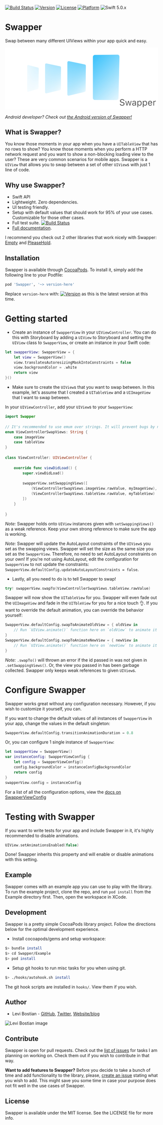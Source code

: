 [![Build Status](https://travis-ci.com/levibostian/Swapper-iOS.svg?branch=master)](https://travis-ci.com/levibostian/Swapper-iOS)
[![Version](https://img.shields.io/cocoapods/v/Swapper.svg?style=flat)](https://cocoapods.org/pods/Swapper)
[![License](https://img.shields.io/cocoapods/l/Swapper.svg?style=flat)](https://cocoapods.org/pods/Swapper)
[![Platform](https://img.shields.io/cocoapods/p/Swapper.svg?style=flat)](https://cocoapods.org/pods/Swapper)
![Swift 5.0.x](https://img.shields.io/badge/Swift-5.0.x-orange.svg)

# Swapper

Swap between many different UIViews within your app quick and easy.

![project logo](misc/header.jpg)

*Android developer? Check out [the Android version of Swapper!](https://github.com/levibostian/swapper-android)*

## What is Swapper?

You know those moments in your app when you have a `UITableView` that has no rows to show? You know those moments when you perform a HTTP network request and you want to show a non-blocking loading view to the user? These are very common scenarios for mobile apps. Swapper is a `UIView` that allows you to swap between a set of other `UIView`s with just 1 line of code. 

## Why use Swapper?

* Swift API
* Lightweight. Zero dependencies. 
* UI testing friendly. 
* Setup with default values that should work for 95% of your use cases. Customizable for those other cases. 
* Full test suite. [![Build Status](https://travis-ci.com/levibostian/Swapper-iOS.svg?branch=master)](https://travis-ci.com/levibostian/Swapper-iOS)
* [Full documentation](https://levibostian.github.io/Swapper-iOS/). 

I recommend you check out 2 other libraries that work nicely with Swapper: [Empty](https://github.com/levibostian/Empty-iOS) and [PleaseHold](https://github.com/levibostian/PleaseHold-iOS).

## Installation

Swapper is available through [CocoaPods](https://cocoapods.org/pods/Swapper). To install it, simply add the following line to your Podfile:

```ruby
pod 'Swapper', '~> version-here'
```

Replace `version-here` with: [![Version](https://img.shields.io/cocoapods/v/Swapper.svg?style=flat)](https://cocoapods.org/pods/Swapper) as this is the latest version at this time. 

# Getting started

* Create an instance of `SwapperView` in your `UIViewController`. You can do this with Storyboard by adding a `UIView` to Storyboard and setting the `UIView` class to `SwapperView`, or create an instance in your Swift code:

```swift
let swapperView: SwapperView = {
    let view = SwapperView()
    view.translatesAutoresizingMaskIntoConstraints = false
    view.backgroundColor = .white
    return view
}()
```

* Make sure to create the `UIView`s that you want to swap between. In this example, let's assume that I created a `UITableView` and a `UIImageView` that I want to swap between.

In your `UIViewController`, add your `UIView`s to your `SwapperView`:

```swift
import Swapper

// It's recommended to use emum over strings. It will prevent bugs by not worrying about typos. 
enum ViewControllerSwapViews: String {
    case imageView
    case tableView
}

class ViewController: UIViewController {

    override func viewDidLoad() {
        super.viewDidLoad()

        swapperView.setSwappingViews([
            (ViewControllerSwapViews.imageView.rawValue, myImageView),
            (ViewControllerSwapViews.tableView.rawValue, myTableView)
        ])
    }

}
```

*Note:*  Swapper holds onto `UIView` instances given with `setSwappingViews()` as a weak reference. Keep your own strong reference to make sure the app is working. 

*Note:* Swapper will update the AutoLayout constraints of the `UIView`s you set as the swapping views. Swapper will set the size as the same size you set as the `SwapperView`. Therefore, no need to set AutoLayout constraints on your own! If you're not using AutoLayout, edit the configuration for `SwapperView` to not update the constraints: `SwapperView.defaultConfig.updateAutoLayoutConstraints = false`.

* Lastly, all you need to do is to tell Swapper to swap!

```swift
try! swapperView.swapTo(ViewControllerSwapViews.tableView.rawValue)
```

Swapper will now show the `UITableView` for you. Swapper will even fade out the `UIImageView` and fade in the `UITbleView` for you for a nice touch 👌. If you want to override the default animation, you can override the behavior yourself:

```swift
SwapperView.defaultConfig.swapToAnimateOldView = { oldView in
    // Run `UIView.animate()` function here on `oldView` to animate it out. 
}
SwapperView.defaultConfig.swapToAnimateNewView = { newView in
    // Run `UIView.animate()` function here on `newView` to animate it in. 
}
```

*Note:* `.swapTo()` will thrown an error if the id passed in was not given in `.setSwappingViews()`. Or, the view you passed in has been garbage collected. Swapper only keeps weak references to given `UIView`s. 

# Configure Swapper 

Swapper works great without any configuration necessary. However, if you wish to customize it yourself, you can. 

If you want to change the default values of all instances of `SwapperView` in your app, change the values in the default singleton:

```swift
SwapperView.defaultConfig.transitionAnimationDuration = 0.8
```

Or, you can configure 1 single instance of `SwapperView`:

```swift
let swapperView = SwapperView()
var instanceConfig: SwapperViewConfig {
    let config = SwapperViewConfig()
    config.backgroundColor = instanceConfigBackgroundColor
    return config
}
swapperView.config = instanceConfig
```

For a list of all the configuration options, view the [docs on SwapperViewConfig](https://levibostian.github.io/Swapper-iOS/Classes/SwapperViewConfig.html)

# Testing with Swapper 

If you want to write tests for your app and include Swapper in it, it's highly recommended to disable animations. 

```swift
UIView.setAnimationsEnabled(false)
```

Done! Swapper inherits this property and will enable or disable animations with this setting. 

## Example

Swapper comes with an example app you can use to play with the library. To run the example project, clone the repo, and run `pod install` from the Example directory first. Then, open the workspace in XCode. 

## Development 

Swapper is a pretty simple CocoaPods library project. Follow the directions below for the optimal development experience. 

* Install cocoapods/gems and setup workspace:

```bash
$> bundle install
$> cd Swapper/Example
$> pod install
```

* Setup git hooks to run misc tasks for you when using git. 

```bash
$> ./hooks/autohook.sh install
```

The git hook scripts are installed in `hooks/`. View them if you wish. 

## Author

* Levi Bostian - [GitHub](https://github.com/levibostian), [Twitter](https://twitter.com/levibostian), [Website/blog](http://levibostian.com)

![Levi Bostian image](https://gravatar.com/avatar/22355580305146b21508c74ff6b44bc5?s=250)

## Contribute

Swapper is open for pull requests. Check out the [list of issues](https://github.com/levibostian/swapper-ios/issues) for tasks I am planning on working on. Check them out if you wish to contribute in that way.

**Want to add features to Swapper?** Before you decide to take a bunch of time and add functionality to the library, please, [create an issue](https://github.com/levibostian/swapper-iOS/issues/new) stating what you wish to add. This might save you some time in case your purpose does not fit well in the use cases of Swapper.

## License

Swapper is available under the MIT license. See the LICENSE file for more info.

